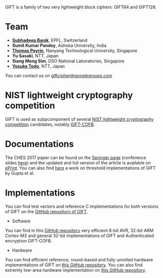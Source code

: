 GIFT is a family of two very lightweight block ciphers: GIFT64 and GIFT128. 

# Team
- **[Subhadeep Banik](https://sites.google.com/site/monsieurlelanc)**, EPFL, Switzerland
- **Sumit Kumar Pandey**, Ashoka University, India
- **[Thomas Peyrin](https://sites.google.com/site/thomaspeyrin/)**, Nanyang Technological University, Singapore
- **Yu Sasaki**, NTT, Japan
- **Siang Meng Sim**, DSO National Laboratories, Singapore
- **[Yosuke Todo](https://ysktodo.wordpress.com/)**, NTT, Japan

You can contact us on [giftcipher@googlegroups.com](mailto:giftcipher@googlegroups.com)

# NIST lightweight cryptography competition

GIFT is used as subpcomponent of several [NIST lightweight cryptography competition](https://csrc.nist.gov/Projects/lightweight-cryptography) candidates, notably [GIFT-COFB](https://www.isical.ac.in/~lightweight/COFB/).

# Documentations 

The CHES 2017 paper can be found on the [Springer page](https://link.springer.com/chapter/10.1007/978-3-319-66787-4_16) (conference slides [here](https://ches.iacr.org/2017/slides/ches2017s5t3.pdf)) and the updated and full version of the article is available on [ePrint](https://eprint.iacr.org/2017/622.pdf). You can also find [here](https://eprint.iacr.org/2017/1040.pdf) a work on threshold implementations of GIFT by Gupta et al.


# Implementations

You can find test vectors and reference C implementations for both versions of GIFT on the [GitHub repository of GIFT](https://github.com/giftcipher/gift). 

- Software 

You can find in this [GitHub repository](https://github.com/aadomn/gift) very efficient 8-bit AVR, 32-bit ARM Cortex-M3 and general 32-bit implementations of GIFT and Authenticated encryption GIFT-COFB. 
 
- Hardware 

You can find efficient reference, round-based and fully unrolled hardware implementations of GIFT on [this GitHub repository](https://github.com/qantik/Energy-Analysis-of-Lightweight-AEAD-Circuit). You can also find extremly low-area hardware implementation on [this GitHub repository](https://github.com/qantik/Low-latency-Meets-Low-area-An-Improved-Bit-Sliding-Technique-for-AES-SKINNY-and-GIFT).
